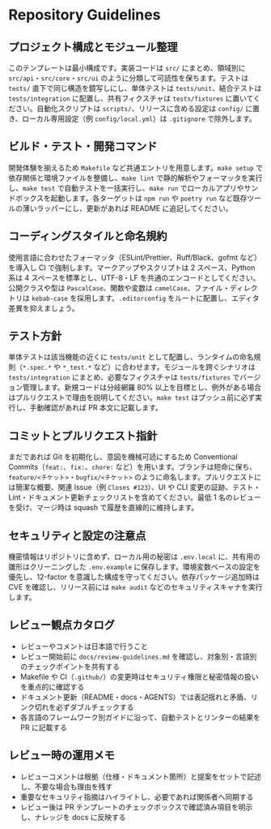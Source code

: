 # Repository Guidelines

## プロジェクト構成とモジュール整理
このテンプレートは最小構成です。実装コードは `src/` にまとめ、領域別に `src/api`・`src/core`・`src/ui` のように分類して可読性を保ちます。テストは `tests/` 直下で同じ構造を鏡写しにし、単体テストは `tests/unit`、結合テストは `tests/integration` に配置し、共有フィクスチャは `tests/fixtures` に置いてください。自動化スクリプトは `scripts/`、リリースに含める設定は `config/` に置き、ローカル専用設定（例 `config/local.yml`）は `.gitignore` で除外します。

## ビルド・テスト・開発コマンド
開発体験を揃えるため `Makefile` など共通エントリを用意します。`make setup` で依存関係と環境ファイルを整備し、`make lint` で静的解析やフォーマッタを実行し、`make test` で自動テストを一括実行し、`make run` でローカルアプリやサンドボックスを起動します。各ターゲットは `npm run` や `poetry run` など既存ツールの薄いラッパーにし、更新があれば README に追記してください。

## コーディングスタイルと命名規約
使用言語に合わせたフォーマッタ（ESLint/Prettier、Ruff/Black、gofmt など）を導入し CI で強制します。マークアップやスクリプトは 2 スペース、Python 系は 4 スペースを標準とし、UTF-8・LF を共通のエンコードとしてください。公開クラスや型は `PascalCase`、関数や変数は `camelCase`、ファイル・ディレクトリは `kebab-case` を採用します。`.editorconfig` をルートに配置し、エディタ差異を抑えましょう。

## テスト方針
単体テストは該当機能の近くに `tests/unit` として配置し、ランタイムの命名規則（`*.spec.*` や `*_test.*` など）に合わせます。モジュールを跨ぐシナリオは `tests/integration` にまとめ、必要なフィクスチャは `tests/fixtures` でバージョン管理します。新規コードは分岐網羅 80% 以上を目標とし、例外がある場合はプルリクエストで理由を説明してください。`make test` はプッシュ前に必ず実行し、手動確認があれば PR 本文に記載します。

## コミットとプルリクエスト指針
まだであれば Git を初期化し、意図を機械可読にするため Conventional Commits（`feat:`、`fix:`、`chore:` など）を用います。ブランチは短命に保ち、`feature/<チケット>`・`bugfix/<チケット>` のように命名します。プルリクエストには簡潔な概要、関連 Issue（例 `Closes #123`）、UI や CLI 変更の証跡、テスト・Lint・ドキュメント更新チェックリストを含めてください。最低 1 名のレビューを受け、マージ時は squash で履歴を直線的に維持します。

## セキュリティと設定の注意点
機密情報はリポジトリに含めず、ローカル用の秘密は `.env.local` に、共有用の雛形はクリーニングした `.env.example` に保存します。環境変数ベースの設定を優先し、12-factor を意識した構成を守ってください。依存パッケージ追加時は CVE を確認し、リリース前には `make audit` などのセキュリティスキャナを実行します。

## レビュー観点カタログ
- レビューやコメントは日本語で行うこと
- レビュー開始前に `docs/review-guidelines.md` を確認し、対象別・言語別のチェックポイントを共有する
- Makefile や CI（`.github/`）の変更時はセキュリティ権限と秘密情報の扱いを重点的に確認する
- ドキュメント更新（README・docs・AGENTS）では表記揺れと矛盾、リンク切れを必ずダブルチェックする
- 各言語のフレームワーク別ガイドに沿って、自動テストとリンターの結果を PR に記載する

## レビュー時の運用メモ
- レビューコメントは根拠（仕様・ドキュメント箇所）と提案をセットで記述し、不要な場合も理由を残す
- 重要なセキュリティ指摘はハイライトし、必要であれば関係者へ同期する
- レビュー後は PR テンプレートのチェックボックスで確認済み項目を明示し、ナレッジを docs に反映する
